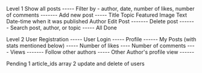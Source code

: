 Level 1
Show all posts  ----- 
Filter by - author, date, number of likes, number of comments   -------
Add new post  -----
    Title
    Topic
    Featured Image
    Text
    Date-time when it was published
    Author
Edit Post   -------
Delete post -------
Search post, author, or topic   -----
 All Done



 Level 2 
User Registration -----
User Login  -----
Profile   ------
My Posts (with stats mentioned below)  -----
    Number of likes  ----
    Number of comments  ----
    Views   -------
Follow other authors -----
Other Author's profile view  ------



Pending
1 article_ids array
2 update and delete of users
